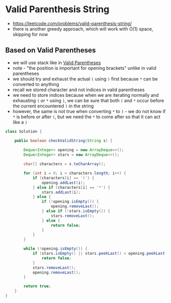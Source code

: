 # Valid Parenthesis String

- https://leetcode.com/problems/valid-parenthesis-string/
- there is another greedy approach, which will work with O(1) space, skipping for now

## Based on Valid Parentheses

- we will use stack like in [Valid Parentheses](../../Step%209:%20Stack%20and%20Queues/Step%209.1:%20Learning/Valid%20Parentheses.md)
- note - "the position is important for opening brackets" unlike in valid parentheses
- we should try and exhaust the actual `(` using `)` first because `*` can be converted to anything
- recall we stored character and not indices in valid parentheses
- we need to store indices because when we are iterating normally and exhausting `(` or `*` using `)`, we can be sure that both `(` and `*` occur before the current encountered `)` in the string
- however, the same is not true when converting `*` to `)` - we do not know if `*` is before or after `(`, but we need the `*` to come after so that it can act like a `)`

```java
class Solution {

    public boolean checkValidString(String s) {
        
        Deque<Integer> opening = new ArrayDeque<>();
        Deque<Integer> stars = new ArrayDeque<>();

        char[] characters = s.toCharArray();

        for (int i = 0; i < characters.length; i++) {
            if (characters[i] == '(') {
                opening.addLast(i);
            } else if (characters[i] == '*') {
                stars.addLast(i);
            } else {
                if (!opening.isEmpty()) {
                    opening.removeLast();
                } else if (!stars.isEmpty()) {
                    stars.removeLast();
                } else {
                    return false;
                }
            }
        }

        while (!opening.isEmpty()) {
            if (stars.isEmpty() || stars.peekLast() < opening.peekLast()) {
                return false;
            }
            stars.removeLast();
            opening.removeLast();
        }

        return true;
    }
}
```
